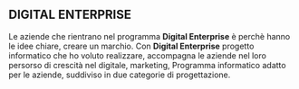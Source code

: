 ## DIGITAL ENTERPRISE
Le aziende che rientrano nel programma **Digital Enterprise** è perchè hanno le idee chiare, creare un marchio. 
Con **Digital Enterprise** progetto informatico che ho voluto realizzare, accompagna le aziende nel loro persorso di crescità nel digitale, marketing, 
Programma informatico adatto per le aziende, suddiviso in due categorie di progettazione. 
